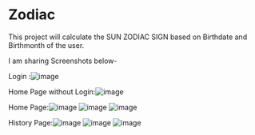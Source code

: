 # Zodiac

This project will calculate the SUN ZODIAC SIGN based on Birthdate and Birthmonth of the user.

I am sharing Screenshots below-

Login :![image](https://user-images.githubusercontent.com/87112436/182453988-c516a856-4524-4e3f-b377-e74ceeb2e642.png)

Home Page without Login:![image](https://user-images.githubusercontent.com/87112436/182454198-7b69fcbb-5afc-4e5f-bda1-edb1f2c7e9a4.png)

Home Page:![image](https://user-images.githubusercontent.com/87112436/182454076-37b67c68-7968-45b3-8d78-d3ef17564636.png)
![image](https://user-images.githubusercontent.com/87112436/182454115-ea79bf49-992d-42cf-97c6-790fb8e76b53.png)
![image](https://user-images.githubusercontent.com/87112436/182454138-dbfd77d2-8966-406d-b24b-c3089ea84636.png)

History Page:![image](https://user-images.githubusercontent.com/87112436/182454306-a235dd89-e017-43c7-98d0-4cfd2c5d5dc5.png)
![image](https://user-images.githubusercontent.com/87112436/182454375-70edcfd6-7e5e-4ee6-898b-2813ef4e6980.png)
![image](https://user-images.githubusercontent.com/87112436/182454390-e2beb8c5-ca5f-4d3f-967f-bd24cdc18c85.png)



